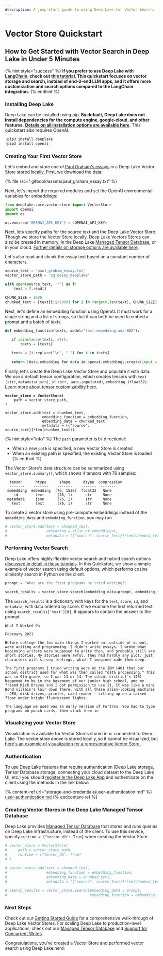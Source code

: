 ```yaml
---
description: A jump-start guide to using Deep Lake for Vector Search.
---
```


# Vector Store Quickstart

## How to Get Started with Vector Search in Deep Lake in Under 5 Minutes

{% hint style="success" %}
**If you prefer to use Deep Lake with** [**LangChain**](https://github.com/hwchase17/langchain)**, check out** [**this tutorial**](tutorials/vector-store/deep-lake-vector-store-in-langchain.md)**. This quickstart focuses on vector storage and search, instead of end-2-end LLM apps, and it offers more customization and search options compared to the LangChain integration.**&#x20;
{% endhint %}

### Installing Deep Lake

Deep Lake can be installed using pip. **By default, Deep Lake does not install dependencies for the compute engine, google-cloud, and other features.** [**Details on all installation options are available here**](https://docs.deeplake.ai/en/latest/Installation.html)**.** This quickstart also requires OpenAI.

```bash
!pip3 install deeplake
!pip3 install openai
```

### Creating Your First Vector Store

Let's embed and store one of [Paul Graham's essays](http://www.paulgraham.com/articles.html) in a Deep Lake Vector Store stored locally. First, we download the data:

{% file src=".gitbook/assets/paul_graham_essay.txt" %}

Next, let's import the required modules and set the OpenAI environmental variables for embeddings:

```python
from deeplake.core.vectorstore import VectorStore
import openai
import os

os.environ['OPENAI_API_KEY'] = <OPENAI_API_KEY>
```

Next, lets specify paths for the source text and the Deep Lake Vector Store. Though we store the Vector Store locally, Deep Lake Vectors Stores can also be created in memory, in the Deep Lake [Managed Tensor Database](performance-features/managed-database/), or in your cloud. [Further details on storage options are available here](storage-and-credentials/storage-options.md).&#x20;

Let's also read and chunk the essay text based on a constant number of characters.&#x20;

```python
source_text = 'paul_graham_essay.txt'
vector_store_path = 'pg_essay_deeplake'

with open(source_text, 'r') as f:
    text = f.read()

CHUNK_SIZE = 1000
chunked_text = [text[i:i+1000] for i in range(0,len(text), CHUNK_SIZE)]
```

Next, let's define an embedding function using OpenAI. It must work for a single string and a list of strings, so that it can both be used to embed a prompt and a batch of texts.&#x20;

```python
def embedding_function(texts, model="text-embedding-ada-002"):
   
   if isinstance(texts, str):
       texts = [texts]

   texts = [t.replace("\n", " ") for t in texts]
   
   return [data.embedding for data in openai.embeddings.create(input = texts, model=model).data]
```

Finally, let's create the Deep Lake Vector Store and populate it with data. We use a default tensor configuration, which creates tensors with `text (str)`, `metadata(json)`, `id (str, auto-populated)`, `embedding (float32)`. [Learn more about tensor customizability here.](getting-started/vector-store/step-4-customizing-vector-stores.md)&#x20;

<pre class="language-python"><code class="lang-python"><strong>vector_store = VectorStore(
</strong>    path = vector_store_path,
)

vector_store.add(text = chunked_text, 
                 embedding_function = embedding_function, 
                 embedding_data = chunked_text, 
                 metadata = [{"source": source_text}]*len(chunked_text))
</code></pre>

{% hint style="info" %}
The `path` parameter is bi-directional:

* When a new `path` is specified, a new Vector Store is created
* When an existing path is specified, the existing Vector Store is loaded
{% endhint %}

The Vector Store's data structure can be summarized using `vector_store.summary()`, which shows 4 tensors with 76 samples:

```
  tensor      htype      shape      dtype  compression
  -------    -------    -------    -------  ------- 
 embedding  embedding  (76, 1536)  float32   None   
    id        text      (76, 1)      str     None   
 metadata     json      (76, 1)      str     None   
   text       text      (76, 1)      str     None   
```

To create a vector store using pre-compute embeddings instead of the `embedding_data` and `embedding_function`, you may run

```python
# vector_store.add(text = chunked_text, 
#                  embedding = <list_of_embeddings>, 
#                  metadata = [{"source": source_text}]*len(chunked_text))
```

### Performing Vector Search&#x20;

Deep Lake offers highly-flexible vector search and hybrid search options [discussed in detail in these tutorials](tutorials/vector-store/vector-search-options/). In this Quickstart, we show a simple example of vector search using default options, which performs cosine similarity search in Python on the client.&#x20;

```python
prompt = "What are the first programs he tried writing?"

search_results = vector_store.search(embedding_data=prompt, embedding_function=embedding_function)
```

The `search_results` is a dictionary with keys for the `text`, `score`, `id`, and `metadata`, with data ordered by score. If we examine the first returned text using `search_results['text'][0]`, it appears to contain the answer to the prompt.

```
What I Worked On

February 2021

Before college the two main things I worked on, outside of school, were writing and programming. I didn't write essays. I wrote what beginning writers were supposed to write then, and probably still are: short stories. My stories were awful. They had hardly any plot, just characters with strong feelings, which I imagined made them deep.

The first programs I tried writing were on the IBM 1401 that our school district used for what was then called "data processing." This was in 9th grade, so I was 13 or 14. The school district's 1401 happened to be in the basement of our junior high school, and my friend Rich Draves and I got permission to use it. It was like a mini Bond villain's lair down there, with all these alien-looking machines — CPU, disk drives, printer, card reader — sitting up on a raised floor under bright fluorescent lights.

The language we used was an early version of Fortran. You had to type programs on punch cards, then stack them in
```

### Visualizing your Vector Store

Visualization is available for Vector Stores stored in or connected to Deep Lake. The vector store above is stored locally, so it cannot be visualized, but [here's an example of visualization for a representative Vector Store.](https://app.activeloop.ai/activeloop/twitter-algorithm)&#x20;

### Authentication

To use Deep Lake features that require authentication (Deep Lake storage, Tensor Database storage, connecting your cloud dataset to the Deep Lake UI, etc.) you should [register in the Deep Lake App](https://app.activeloop.ai/register/) and authenticate on the client using the methods in the link below:

{% content-ref url="storage-and-credentials/user-authentication.md" %}
[user-authentication.md](storage-and-credentials/user-authentication.md)
{% endcontent-ref %}

### Creating Vector Stores in the Deep Lake Managed Tensor Database

Deep Lake provides [Managed Tensor Database](performance-features/managed-database/) that stores and runs queries on Deep Lake infrastructure, instead of the client. To use this service, specify `runtime = {"tensor_db": True}` when creating the Vector Store.

```python
# vector_store = VectorStore(
#     path = vector_store_path,
#     runtime = {"tensor_db": True}
# )

# vector_store.add(text = chunked_text, 
#                  embedding_function = embedding_function, 
#                  embedding_data = chunked_text, 
#                  metadata = [{"source": source_text}]*len(chunked_text))
                 
# search_results = vector_store.search(embedding_data = prompt, 
#                                      embedding_function = embedding_function)
```

### Next Steps

Check out our [Getting Started Guide](getting-started/vector-store/) for a comprehensive walk-through of Deep Lake Vector Stores. For scaling Deep Lake to production-level applications, check out our [Managed Tensor Database](performance-features/managed-database/) and [Support for Concurrent Writes](tutorials/concurrent-writes/).

Congratulations, you've created a Vector Store and performed vector search using Deep Lake:nerd:&#x20;
